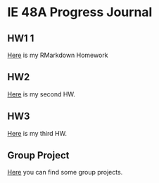 # IE 48A Progress Journal

## HW1 1
[Here](Homeworks/HW1-Abdullah.html) is my RMarkdown Homework

## HW2
[Here](Homeworks/hw2.html) is my second HW.

## HW3
[Here](Homeworks/diamonds_hw3.html) is my third HW.


## Group Project

[Here](https://github.com/pjournal/boun01g-hisrustu) you can find some group projects.
